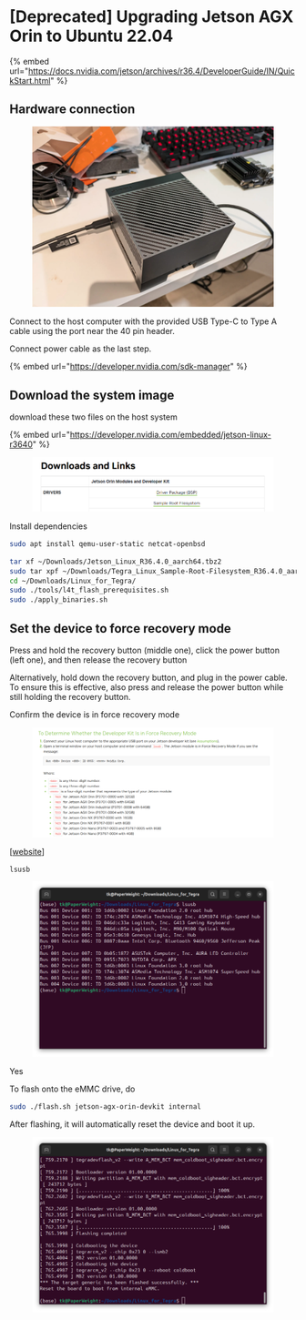 # \[Deprecated] Upgrading Jetson AGX Orin to Ubuntu 22.04

{% embed url="https://docs.nvidia.com/jetson/archives/r36.4/DeveloperGuide/IN/QuickStart.html" %}

## Hardware connection

<figure><img src="../../../.gitbook/assets/image (3) (1) (1) (1).png" alt=""><figcaption></figcaption></figure>

Connect to the host computer with the provided USB Type-C to Type A cable using the port near the 40 pin header.

Connect power cable as the last step.







{% embed url="https://developer.nvidia.com/sdk-manager" %}



























## Download the system image

download these two files on the host system

{% embed url="https://developer.nvidia.com/embedded/jetson-linux-r3640" %}

<figure><img src="../../../.gitbook/assets/image (3) (1) (1).png" alt=""><figcaption></figcaption></figure>



Install dependencies

```bash
sudo apt install qemu-user-static netcat-openbsd
```





```bash
tar xf ~/Downloads/Jetson_Linux_R36.4.0_aarch64.tbz2
sudo tar xpf ~/Downloads/Tegra_Linux_Sample-Root-Filesystem_R36.4.0_aarch64.tbz2 -C ~/Downloads/Linux_for_Tegra/rootfs/
cd ~/Downloads/Linux_for_Tegra/
sudo ./tools/l4t_flash_prerequisites.sh
sudo ./apply_binaries.sh
```







## Set the device to force recovery mode

Press and hold the recovery button (middle one), click the power button (left one), and then release the recovery button



Alternatively, hold down the recovery button, and plug in the power cable. To ensure this is effective, also press and release the power button while still holding the recovery button.







Confirm the device is in force recovery mode

<figure><img src="../../../.gitbook/assets/image (2) (1) (1) (1).png" alt=""><figcaption></figcaption></figure>

\[[website](https://docs.nvidia.com/jetson/archives/r36.4/DeveloperGuide/IN/QuickStart.html#to-determine-whether-the-developer-kit-is-in-force-recovery-mode)]



```bash
lsusb
```

<figure><img src="../../../.gitbook/assets/image (1) (1) (1) (1).png" alt=""><figcaption></figcaption></figure>

Yes





To flash onto the eMMC drive, do

```bash
sudo ./flash.sh jetson-agx-orin-devkit internal
```



After flashing, it will automatically reset the device and boot it up.

<figure><img src="../../../.gitbook/assets/image (4) (1) (1).png" alt=""><figcaption></figcaption></figure>







